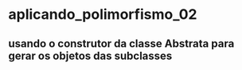 # aplicando_polimorfismo_02
## usando o construtor da classe Abstrata para gerar os objetos das subclasses
